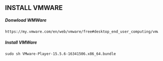 ## INSTALL VMWARE

##### Donwload WMWare 
```
https://my.vmware.com/en/web/vmware/free#desktop_end_user_computing/vmware_workstation_player/15_0
```

##### Install VMWare

```
sudo sh VMware-Player-15.5.6-16341506.x86_64.bundle
```
